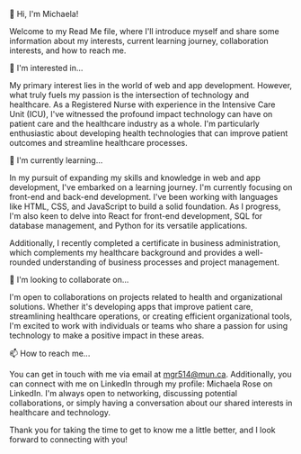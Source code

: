 👋 Hi, I'm Michaela!

Welcome to my Read Me file, where I'll introduce myself and share some information about my interests, current learning journey, collaboration interests, 
and how to reach me.

👀 I'm interested in...

My primary interest lies in the world of web and app development. However, what truly fuels my passion is the intersection of technology and healthcare. 
As a Registered Nurse with experience in the Intensive Care Unit (ICU), I've witnessed the profound impact technology can have on patient care and the 
healthcare industry as a whole. I'm particularly enthusiastic about developing health technologies that can improve patient outcomes and streamline healthcare 
processes.

🌱 I'm currently learning...

In my pursuit of expanding my skills and knowledge in web and app development, I've embarked on a learning journey. I'm currently focusing on front-end and 
back-end development. I've been working with languages like HTML, CSS, and JavaScript to build a solid foundation. As I progress, I'm also keen to delve into 
React for front-end development, SQL for database management, and Python for its versatile applications.

Additionally, I recently completed a certificate in business administration, which complements my healthcare background and provides a well-rounded 
understanding of business processes and project management.

💞️ I'm looking to collaborate on...

I'm open to collaborations on projects related to health and organizational solutions. Whether it's developing apps that improve patient care, streamlining 
healthcare operations, or creating efficient organizational tools, I'm excited to work with individuals or teams who share a passion for using technology to
make a positive impact in these areas.

📫 How to reach me...

You can get in touch with me via email at mgr514@mun.ca. Additionally, you can connect with me on LinkedIn through my profile: Michaela Rose on LinkedIn. 
I'm always open to networking, discussing potential collaborations, or simply having a conversation about our shared interests in healthcare and technology.

Thank you for taking the time to get to know me a little better, and I look forward to connecting with you!

<!---
mgr514/mgr514 is a ✨ special ✨ repository because its `README.md` (this file) appears on your GitHub profile.
You can click the Preview link to take a look at your changes.
--->
